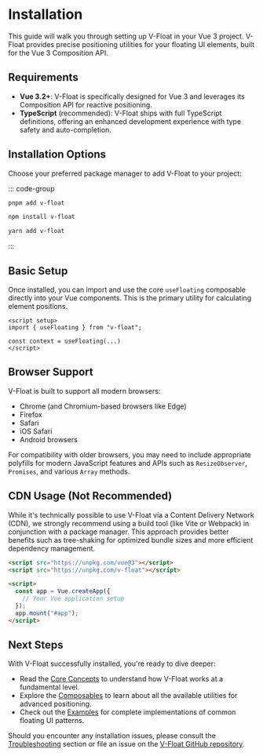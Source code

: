 # Installation

This guide will walk you through setting up V-Float in your Vue 3 project. V-Float provides precise positioning utilities for your floating UI elements, built for the Vue 3 Composition API.

## Requirements

*   **Vue 3.2+**: V-Float is specifically designed for Vue 3 and leverages its Composition API for reactive positioning.
*   **TypeScript** (recommended): V-Float ships with full TypeScript definitions, offering an enhanced development experience with type safety and auto-completion.

## Installation Options

Choose your preferred package manager to add V-Float to your project:

::: code-group

```bash [pnpm]
pnpm add v-float
```

```bash [npm]
npm install v-float
```

```bash [yarn]
yarn add v-float
```
:::

## Basic Setup

Once installed, you can import and use the core `useFloating` composable directly into your Vue components. This is the primary utility for calculating element positions.

```vue
<script setup>
import { useFloating } from "v-float";

const context = useFloating(...)
</script>
```

## Browser Support

V-Float is built to support all modern browsers:

*   Chrome (and Chromium-based browsers like Edge)
*   Firefox
*   Safari
*   iOS Safari
*   Android browsers

For compatibility with older browsers, you may need to include appropriate polyfills for modern JavaScript features and APIs such as `ResizeObserver`, `Promises`, and various `Array` methods.

## CDN Usage (Not Recommended)

While it's technically possible to use V-Float via a Content Delivery Network (CDN), we strongly recommend using a build tool (like Vite or Webpack) in conjunction with a package manager. This approach provides better benefits such as tree-shaking for optimized bundle sizes and more efficient dependency management.

```html
<script src="https://unpkg.com/vue@3"></script>
<script src="https://unpkg.com/v-float"></script>

<script>
  const app = Vue.createApp({
    // Your Vue application setup
  });
  app.mount("#app");
</script>
```

## Next Steps

With V-Float successfully installed, you're ready to dive deeper:

*   Read the [Core Concepts](/guide/concepts) to understand how V-Float works at a fundamental level.
*   Explore the [Composables](/composables/) to learn about all the available utilities for advanced positioning.
*   Check out the [Examples](/examples/) for complete implementations of common floating UI patterns.

Should you encounter any installation issues, please consult the [Troubleshooting](/guide/troubleshooting) section or file an issue on the [V-Float GitHub repository](https://github.com/sherif414/VFloat).